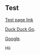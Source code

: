 ## Test

[Test page link](test.md)

[Duck Duck Go](https://duckduckgo.com).

[Google](https://www.google.ie).

Hii